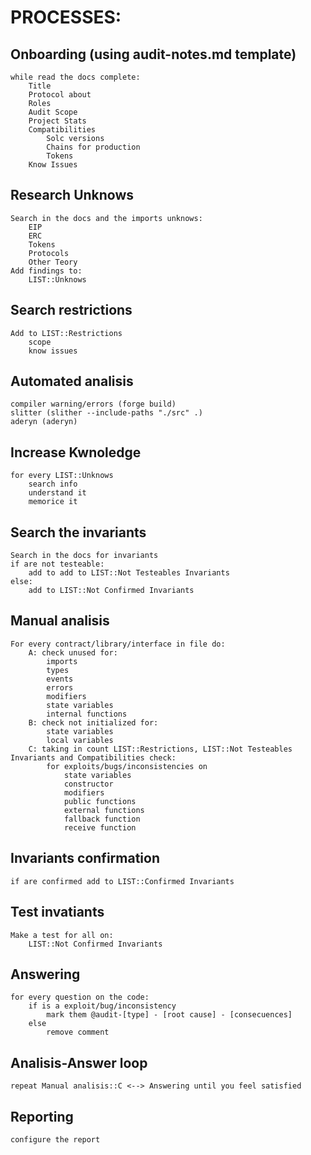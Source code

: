 # PROCESSES:

## Onboarding (using audit-notes.md template)
    while read the docs complete:
        Title
        Protocol about
        Roles
        Audit Scope
        Project Stats
        Compatibilities
            Solc versions
            Chains for production
            Tokens
        Know Issues

## Research Unknows
    Search in the docs and the imports unknows:
        EIP
        ERC
        Tokens
        Protocols
        Other Teory
    Add findings to:
        LIST::Unknows

## Search restrictions
    Add to LIST::Restrictions
        scope
        know issues

## Automated analisis
    compiler warning/errors (forge build)
    slitter (slither --include-paths "./src" .)
    aderyn (aderyn)

## Increase Kwnoledge
    for every LIST::Unknows
        search info
        understand it
        memorice it       

## Search the invariants
    Search in the docs for invariants
    if are not testeable:
        add to add to LIST::Not Testeables Invariants
    else:
        add to LIST::Not Confirmed Invariants

## Manual analisis
    For every contract/library/interface in file do:
        A: check unused for:
            imports
            types
            events
            errors
            modifiers
            state variables
            internal functions
        B: check not initialized for:
            state variables
            local variables
        C: taking in count LIST::Restrictions, LIST::Not Testeables Invariants and Compatibilities check:
            for exploits/bugs/inconsistencies on
                state variables
                constructor
                modifiers
                public functions
                external functions
                fallback function
                receive function

## Invariants confirmation
    if are confirmed add to LIST::Confirmed Invariants   

## Test invatiants
    Make a test for all on:
        LIST::Not Confirmed Invariants

## Answering
    for every question on the code:
        if is a exploit/bug/inconsistency
            mark them @audit-[type] - [root cause] - [consecuences]
        else
            remove comment

## Analisis-Answer loop
    repeat Manual analisis::C <--> Answering until you feel satisfied

## Reporting
    configure the report






